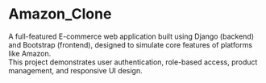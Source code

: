 # Amazon_Clone

A full-featured E-commerce web application built using Django (backend) and Bootstrap (frontend), designed to simulate core features of platforms like Amazon.  
This project demonstrates user authentication, role-based access, product management, and responsive UI design.  
